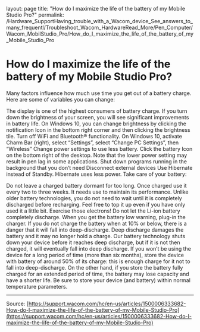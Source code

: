 layout: page
title: "How do I maximize the life of the battery of my Mobile Studio Pro?"
permalink: /Hardware_SupportHaving_trouble_with_a_Wacom_device_See_answers_to_many_frequentl/Troubleshoot_Wacom_HardwareRead_More/Pen_Computer/Wacom_MobilStudio_Pro/How_do_I_maximize_the_life_of_the_battery_of_my_Mobile_Studio_Pro

# How do I maximize the life of the battery of my Mobile Studio Pro?

Many factors influence how much use time you get out of a battery charge. Here are some of variables you can change:

The display is one of the highest consumers of battery charge. If you turn down the brightness of your screen, you will see significant improvements in battery life. On Windows 10, you can change brightness by clicking the notification Icon in the bottom right corner and then clicking the brightness tile.
Turn off WiFi and Bluetooth® functionality. On Windows 10, activate Charm Bar (right), select “Settings”, select “Change PC Settings”, then “Wireless”
Change power settings to use less battery. Click the battery Icon on the bottom right of the desktop. Note that the lower power setting may result in pen lag in some applications.
Shut down programs running in the background that you don’t need
Disconnect external devices
Use Hibernate instead of Standby. Hibernate uses less power.
Take care of your battery: 
  
Do not leave a charged battery dormant for too long. Once charged use it every two to three weeks. It needs use to maintain its performance. Unlike older battery technologies, you do not need to wait until it is completely discharged before recharging. Feel free to top it up even if you have only used it a little bit. Exercise those electrons!
Do not let the Li-ion battery completely discharge. When you get the battery low warning, plug-in the charger. If you do not charge the battery when at 10% or below, there is a danger that it will fall into deep-discharge. Deep discharge damages the battery and it may no longer hold a charge. Our battery technology shuts down your device before it reaches deep discharge, but if it is not then charged, it will eventually fall into deep discharge.
If you won’t be using the device for a long period of time (more than six months), store the device with battery of around 50% of its charge: this is enough charge for it not to fall into deep-discharge. On the other hand, if you store the battery fully charged for an extended period of time, the battery may lose capacity and have a shorter life. Be sure to store your device (and battery) within normal temperature parameters.

---
Source: [https://support.wacom.com/hc/en-us/articles/1500006333682-How-do-I-maximize-the-life-of-the-battery-of-my-Mobile-Studio-Pro](https://support.wacom.com/hc/en-us/articles/1500006333682-How-do-I-maximize-the-life-of-the-battery-of-my-Mobile-Studio-Pro)
